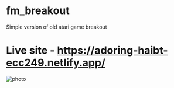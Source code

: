 # fm_breakout

Simple version of old atari game breakout

# Live  site - https://adoring-haibt-ecc249.netlify.app/

![photo](!https://github.com/IsmayilOfficial/fm_breakout/blob/master/Screen%20Shot%202021-04-21%20at%2000.39.28.png)
